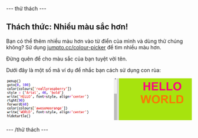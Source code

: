 \--- thử thách \---

## Thách thức: Nhiều màu sắc hơn!

Bạn có thể thêm nhiều màu hơn vào từ điển của mình và dùng thử chúng không? Sử dụng <a href="http://jumpto.cc/colour-picker" target="_blank">jumpto.cc/colour-picker</a> để tìm nhiều màu hơn.

Đừng quên để cho màu sắc của bạn tuyệt vời tên.

Dưới đây là một số mã ví dụ để nhắc bạn cách sử dụng con rùa:

![ảnh chụp màn hình](images/colourful-challenge1.png)

\--- /thử thách \---